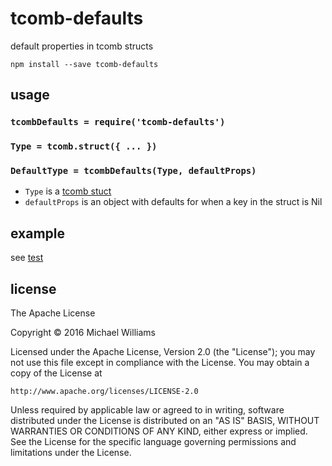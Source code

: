 # tcomb-defaults

default properties in tcomb structs

```shell
npm install --save tcomb-defaults
```

## usage

### `tcombDefaults = require('tcomb-defaults')`

### `Type = tcomb.struct({ ... })`

### `DefaultType = tcombDefaults(Type, defaultProps)`

- `Type` is a [tcomb stuct](https://github.com/gcanti/tcomb/blob/master/docs/API.md#the-struct-combinator)
- `defaultProps` is an object with defaults for when a key in the struct is Nil

## example

see [test](./test)

## license

The Apache License

Copyright &copy; 2016 Michael Williams

Licensed under the Apache License, Version 2.0 (the "License");
you may not use this file except in compliance with the License.
You may obtain a copy of the License at

    http://www.apache.org/licenses/LICENSE-2.0

Unless required by applicable law or agreed to in writing, software
distributed under the License is distributed on an "AS IS" BASIS,
WITHOUT WARRANTIES OR CONDITIONS OF ANY KIND, either express or implied.
See the License for the specific language governing permissions and
limitations under the License.
